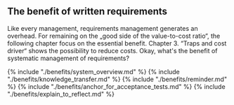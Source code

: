 ## The benefit of written requirements
Like every management, requirements management generates an overhead. For remaining on the „good side of the value-to-cost ratio“, the following chapter focus on the essential benefit. Chapter 3. “Traps and cost driver“ shows the possibility to reduce costs. 
Okay, what's the benefit of systematic management of requirements?

{% include "./benefits/system_overview.md" %}
{% include "./benefits/knowledge_transfer.md" %}
{% include "./benefits/reminder.md" %}
{% include "./benefits/anchor_for_acceptance_tests.md" %}
{% include "./benefits/explain_to_reflect.md" %}